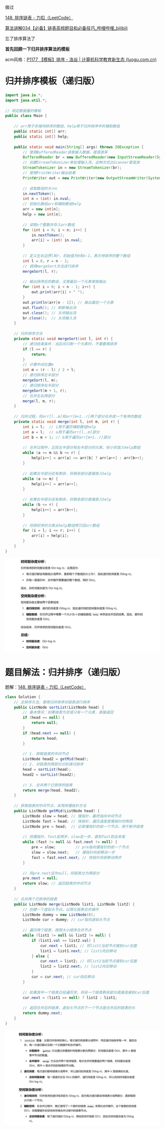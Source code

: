 

做过



[148. 排序链表 - 力扣（LeetCode）](https://leetcode.cn/problems/sort-list/description/?envType=study-plan-v2&envId=top-100-liked)





[算法讲解034【必备】链表高频题目和必备技巧_哔哩哔哩_bilibili](https://www.bilibili.com/video/BV1A14y1i7GY/?spm_id_from=333.1391.0.0&vd_source=96c1635797a0d7626fb60e973a29da38)



忘了排序算法了





**首先回顾一下归并排序算法的模板**

acm风格：[P1177 【模板】排序 - 洛谷 | 计算机科学教育新生态 (luogu.com.cn)](https://www.luogu.com.cn/problem/P1177)



# 归并排序模板（递归版）



```java
import java.io.*;
import java.util.*;

// 规定数据量的模板
public class Main {

    // arr用于存储待排序的数组，help用于归并排序中的辅助数组
    public static int[] arr;
    public static int[] help;

    public static void main(String[] args) throws IOException {
        // 使用BufferedReader读取输入数据，提高效率
        BufferedReader br = new BufferedReader(new InputStreamReader(System.in));
        // 创建StreamTokenizer来处理输入流，这种方式比Scanner更高效
        StreamTokenizer in = new StreamTokenizer(br);
        // 使用PrintWriter输出结果
        PrintWriter out = new PrintWriter(new OutputStreamWriter(System.out));

        // 读取数组的大小n
        in.nextToken();
        int n = (int) in.nval;
        // 初始化数组arr和辅助数组help
        arr = new int[n];
        help = new int[n];

        // 读取n个整数并存入arr数组
        for (int i = 0; i < n; i++) {
            in.nextToken();
            arr[i] = (int) in.nval;
        }

        // 定义左右边界l和r，初始值为0和n-1，表示待排序的整个数组
        int l = 0, r = n - 1;
        // 调用mergeSort方法进行排序
        mergeSort(l, r);

        // 输出排序后的数组，注意最后一个元素单独输出
        for (int i = 0; i < n - 1; i++) {
            out.print(arr[i] + " ");
        }
        out.println(arr[n - 1]); // 输出最后一个元素
        out.flush(); // 刷新输出流
        out.close(); // 关闭输出流
        br.close();  // 关闭输入流
    }

    // 归并排序方法
    private static void mergeSort(int l, int r) {
        // 递归结束条件：当区间只剩一个元素时，不需要再排序
        if (l == r) {
            return;
        }
        // 计算中间位置m
        int m = (r - l) / 2 + l;
        // 递归排序左半部分
        mergeSort(l, m);
        // 递归排序右半部分
        mergeSort(m + 1, r);
        // 合并左右两部分
        merge(l, m, r);
    }

    // 归并过程，将arr[l..m]和arr[m+1..r]两个部分合并成一个有序的数组
    private static void merge(int l, int m, int r) {
        int i = l;  // i用于遍历辅助数组help
        int a = l;  // a用于遍历arr[l..m]部分
        int b = m + 1; // b用于遍历arr[m+1..r]部分

        // 合并过程中，比较左半部分和右半部分的元素，较小的放入help数组
        while (a <= m && b <= r) {
            help[i++] = arr[a] <= arr[b] ? arr[a++] : arr[b++];
        }

        // 如果左半部分还有剩余，将剩余部分直接放入help
        while (a <= m) {
            help[i++] = arr[a++];
        }

        // 如果右半部分还有剩余，将剩余部分直接放入help
        while (b <= r) {
            help[i++] = arr[b++];
        }

        // 将排好序的元素从help数组拷贝回arr数组
        for (i = l; i <= r; i++) {
            arr[i] = help[i];
        }
    }
}

```



![{B5FE5C7D-FFFC-4A69-BC16-3B5F561AD240}](assets/{B5FE5C7D-FFFC-4A69-BC16-3B5F561AD240}.png)















# 题目解法：归并排序（递归版）



题解：[148. 排序链表 - 力扣（LeetCode）](https://leetcode.cn/problems/sort-list/solutions/2993518/liang-chong-fang-fa-fen-zhi-die-dai-mo-k-caei/?envType=study-plan-v2&envId=top-100-liked)





```java
class Solution {
    // 主排序方法，使用归并排序对链表进行排序
    public ListNode sortList(ListNode head) {
        // 基本情况：如果链表为空或只有一个元素，直接返回
        if (head == null) {
            return null;
        }
        if (head.next == null) {
            return head;
        }

        // 1. 获取链表的中间节点
        ListNode head2 = getMid(head);
        // 2. 对链表的两部分分别递归排序
        head = sortList(head);
        head2 = sortList(head2);

        // 3. 合并两个已排序的链表
        return merge(head, head2);
    }

    // 获取链表的中间节点，采用快慢指针方法
    public ListNode getMid(ListNode head) {
        ListNode slow = head; // 慢指针，最终指向中间节点
        ListNode fast = head; // 快指针，遍历速度是慢指针的两倍
        ListNode pre = head;  // 记录慢指针的前一个节点，用于断开链表
        
        // 快慢指针，fast走两步，slow走一步，直到fast到达末尾
        while (fast != null && fast.next != null) {
            pre = slow;         // pre指向慢指针的前一个节点
            slow = slow.next;   // 慢指针向前移动一步
            fast = fast.next.next; // 快指针向前移动两步
        }
        
        // 将pre.next设为null，将链表分为两部分
        pre.next = null;
        return slow; // 返回链表的中间节点
    }

    // 合并两个已排序的链表
    public ListNode merge(ListNode list1, ListNode list2) {
        // 创建一个虚拟头节点，以简化链表合并操作
        ListNode dummy = new ListNode(0);
        ListNode cur = dummy; // cur指向虚拟头节点
        
        // 遍历两个链表，按照大小顺序合并节点
        while (list1 != null && list2 != null) {
            if (list1.val <= list2.val) {
                cur.next = list1; // 将list1当前节点接到cur后面
                list1 = list1.next; // list1向后移动
            } else {
                cur.next = list2; // 将list2当前节点接到cur后面
                list2 = list2.next; // list2向后移动
            }
            cur = cur.next; // cur向后移动
        }
        
        // 如果其中一个链表已经遍历完，将另一个链表剩余部分直接连接到cur后面
        cur.next = (list1 == null) ? list2 : list1;
        
        // 返回合并后的链表，虚拟头节点的下一个节点是合并后的链表的头
        return dummy.next;
    }
}

```



![{A4D6BC56-79EE-4D0C-8650-F9823A9504CF}](assets/{A4D6BC56-79EE-4D0C-8650-F9823A9504CF}.png)

